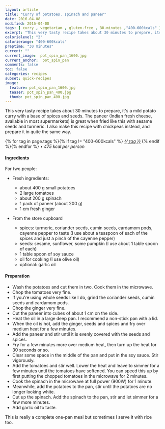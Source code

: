 ```yaml
---
layout: article
title: "Curry of potatoes, spinach and paneer"
date: 2016-04-08
modified: 2016-04-08
tags: [ curry , vegetarian , gluten-free , 30-minutes ,"400-600kcals" ]
excerpt: "This very tasty recipe takes about 30 minutes to prepare, its a mild potato ..."
calorielevel: "2"
calorierange: "400-600kcals"
preptime: "30 minutes"
current: ""
current_image:  pot_spin_pan_1600.jpg
current_anchor:  pot_spin_pan
comments: false
toc: false
categories: recipes
subset: quick-recipes
image:
  feature: pot_spin_pan_1600.jpg
  teaser: pot_spin_pan_400.jpg
  thumb: pot_spin_pan_400.jpg
---
```




This very tasty recipe takes about 30 minutes to prepare, it's a mild potato curry with a base of spices and seeds. The paneer (Indian fresh cheese, available in most supermarkets) is great when fried like this with sesame seeds and turmeric. I also make this recipe with chickpeas instead, and prepare it in quite the same way.


{% for tag in page.tags %}{% if tag != "400-600kcals" %}&nbsp;<a class="post-tag" href="{{ site.url}}/tags/#{{ tag }}">_{{ tag }}_</a>&nbsp;{% endif %}{% endfor %} &bull;&nbsp;<em>475&nbsp;kcal&nbsp;per&nbsp;person</em>&nbsp;&nbsp;<a href="{{ site.url}}/tags/#400-600kcals"><img src="{{ site.url }}/images/battery_lvl_2.png" style="height:1.0em;"></a>

#### Ingredients

For two people:

- Fresh ingredients:
  - about 400 g small potatoes
  - 2 large tomatoes
  - about 200 g spinach
  - 1 pack of paneer (about 200 g)
  - 1 cm fresh ginger

- From the store cupboard  
  - spices: turmeric, coriander seeds, cumin seeds, cardamom pods, cayenne pepper to taste (I use about a teaspoon of each of the spices and just a pinch of the cayenne pepper)
  - seeds: sesame, sunflower, some pumpkin (I use about 1 table spoon of each)
  - 1 table spoon of soy sauce
  - oil for cooking (I use olive oil)
  - optional: garlic oil

#### Preparation
- Wash the potatoes and cut them in two. Cook them in the microwave.
- Chop the tomatoes very fine.
- If you're using whole seeds like I do, grind the coriander seeds, cumin seeds and cardamom pods.
- Chop the ginger very fine.
- Cut the paneer into cubes of about 1 cm on the side.
- Heat the oil in a large deep pan. I recommend a non-stick pan with a lid.
- When the oil is hot, add the ginger, seeds and spices and fry over medium heat for a few minutes.
- Add the paneer and stir until it is evenly covered with the seeds and spices.
- Fry for a few minutes more over medium heat, then turn up the heat for 30 seconds or so.
- Clear some space in the middle of the pan and put in the soy sauce. Stir vigorously.
- Add the tomatoes and stir well. Lower the heat and leave to simmer for a few minutes until the tomatoes have softened. You can speed this up by first putting the chopped tomatoes in the microwave for 2 minutes.
- Cook the spinach in the microwave at full power (900W) for 1 minute.
- Meanwhile, add the potatoes to the pan, stir until the potatoes are no longer looking white.
- Cut up the spinach. Add the spinach to the pan, stir and let simmer for a few more minutes.
- Add garlic oil to taste.

This is really a complete one-pan meal but sometimes I serve it with rice too.
